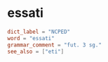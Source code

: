 # essati

``` toml
dict_label = "NCPED"
word = "essati"
grammar_comment = "fut. 3 sg."
see_also = ["eti"]
```

